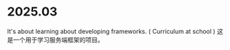 # 2025.03

It's about learning about developing frameworks. ( Curriculum at school )
这是一个用于学习服务端框架的项目。
